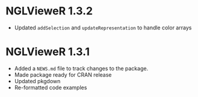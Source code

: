 # NGLVieweR 1.3.2

* Updated `addSelection` and `updateRepresentation` to handle color arrays

# NGLVieweR 1.3.1

* Added a `NEWS.md` file to track changes to the package.
* Made package ready for CRAN release
* Updated pkgdown
* Re-formatted code examples